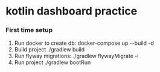 # kotlin dashboard practice

### First time setup
1. Run docker to create db:
docker-compose up --build -d
2. Build project
./gradlew build
3. Run flyway migrations:
./gradlew flywayMigrate -i
4. Run project
./gradlew bootRun


